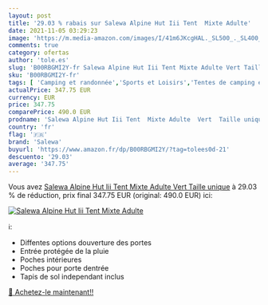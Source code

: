 ```yaml
---
layout: post
title: '29.03 % rabais sur Salewa Alpine Hut Iii Tent  Mixte Adulte'
date: 2021-11-05 03:29:23
image: 'https://m.media-amazon.com/images/I/41m6JKcgHAL._SL500_._SL400_.jpg'
comments: true
category: ofertas
author: 'tole.es'
slug: 'B00RBGMI2Y-fr Salewa Alpine Hut Iii Tent Mixte Adulte Vert Taille unique'
sku: 'B00RBGMI2Y-fr'
tags: [ 'Camping et randonnée','Sports et Loisirs','Tentes de camping et randonnée','Tentes dôme','Tentes instantanées','Vêtements et équipement de loisirs de plein air','salewa', ]
actualPrice: 347.75 EUR
currency: EUR
price: 347.75
comparePrice: 490.0 EUR
prodname: 'Salewa Alpine Hut Iii Tent  Mixte Adulte  Vert  Taille unique'
country: 'fr'
flag: '🇫🇷'
brand: 'Salewa'
buyurl: 'https://www.amazon.fr/dp/B00RBGMI2Y/?tag=tolees0d-21'
descuento: '29.03'
average: '347.75'
---
```


Vous avez [Salewa Alpine Hut Iii Tent  Mixte Adulte  Vert  Taille unique](https://www.amazon.fr/dp/B00RBGMI2Y/?tag=tolees0d-21)  à  29.03 % de réduction, prix final  347.75 EUR (original: 490.0 EUR) ici:

[![Salewa Alpine Hut Iii Tent  Mixte Adulte](https://m.media-amazon.com/images/I/41m6JKcgHAL._SL500_._SL400_.jpg)](https://www.amazon.fr/dp/B00RBGMI2Y/?tag=tolees0d-21)

ℹ️:

- Diffentes options douverture des portes
- Entrée protégée de la pluie
- Poches intérieures
- Poches pour porte dentrée
- Tapis de sol independant inclus

[🛒 Achetez-le maintenant!!](https://www.amazon.fr/dp/B00RBGMI2Y/?tag=tolees0d-21)
